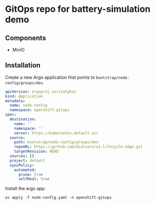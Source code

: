# GitOps repo for battery-simulation demo

## Components

- MinIO

## Installation

Create a new Argo application that points to `bootstrap/node-config/groups/dev`.

````yaml
apiVersion: argoproj.io/v1alpha1
kind: Application
metadata:
  name: node-config
  namespace: openshift-gitops
spec:
  destination:
    name: ''
    namespace: ''
    server: https://kubernetes.default.svc
  source:
    path: bootstrap/node-config/groups/dev
    repoURL: https://github.com/dialvare/ai-lifecycle-edge.git
    targetRevision: HEAD
  sources: []
  project: default
  syncPolicy:
    automated:
      prune: true
      selfHeal: true
````

Install the argo app:

````shellscript
oc apply -f node-config.yaml -n openshift-gitops
````

